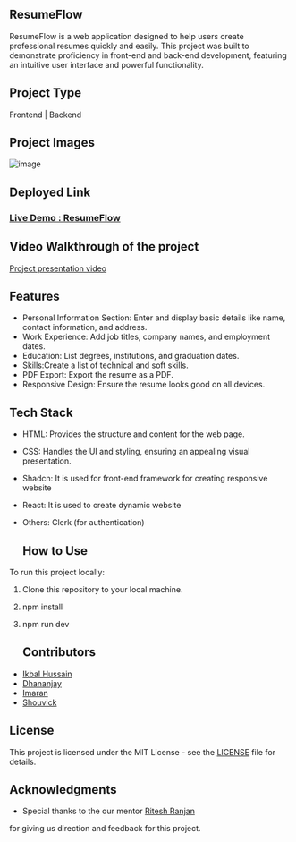 ## ResumeFlow

ResumeFlow is a web application designed to help users create professional resumes quickly and easily. This project was built to demonstrate proficiency in front-end and back-end development, featuring an intuitive user interface and powerful functionality.

## Project Type
Frontend | Backend

## Project Images
![image](https://github.com/ikbal-hussain/Function-Fencers-034/blob/develop/resume/src/assets/ResumeFlow%20screenshot.png)
## Deployed Link
<h3><a href="https://resumeflow.netlify.app/">Live Demo : ResumeFlow</a></h3>


## Video Walkthrough of the project
<a href="https://www.youtube.com/watch?v=zlGNCgGlm58">Project
presentation video</a>

## Features
- Personal Information Section: Enter and display basic details like name, contact information, and address.
- Work Experience: Add job titles, company names, and employment dates.
- Education: List degrees, institutions, and graduation dates.
- Skills:Create a list of technical and soft skills.
- PDF Export: Export the resume as a PDF.
- Responsive Design: Ensure the resume looks good on all devices.



## Tech Stack

  - HTML: Provides the structure and content for the web page.
  - CSS: Handles the UI and styling, ensuring an appealing visual presentation.
  - Shadcn: It is used for front-end framework for creating
            responsive website
  - React: It is used to create dynamic website
  - Others: Clerk (for authentication)

    ## How to Use

To run this project locally:

  1. Clone this repository to your local machine.
  2. npm install
  3. npm run dev

     ## Contributors
     
  - <a href="https://github.com/ikbal-hussain">Ikbal Hussain</a>
  - <a href="https://github.com/Dhananjay155">Dhananjay </a>
  - <a href="https://github.com/imarani494">Imaran</a>
  - <a href="https://github.com/Shouvick21">Shouvick</a>

  
## License

  This project is licensed under the MIT License - see the [LICENSE](LICENSE) file for details.

## Acknowledgments


  - Special thanks to the our mentor <a href="https://github.com/RANJAN-ritesh">Ritesh Ranjan</a>

for giving us direction and feedback for this project.

